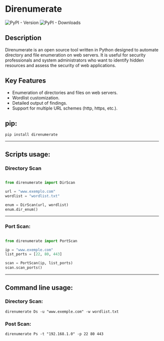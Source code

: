 # Direnumerate

![PyPI - Version](https://img.shields.io/pypi/v/direnumerate)
![PyPI - Downloads](https://img.shields.io/pypi/dd/direnumerate)


## Description

Direnumerate is an open source tool written in Python designed to automate directory and file enumeration on web servers. It is useful for security professionals and system administrators who want to identify hidden resources and assess the security of web applications.

## Key Features

- Enumeration of directories and files on web servers.
- Wordlist customization.
- Detailed output of findings.
- Support for multiple URL schemes (http, https, etc.).

## pip:

    pip install direnumerate

-----------------

## Scripts usage:

### Directory Scan

```python

from direnumerate import DirScan

url = "www.exemplo.com"
wordlist = "wordlist.txt"

enum = DirScan(url, wordlist)
enum.dir_enum()
```

----------

### Port Scan:

```python

from direnumerate import PortScan

ip = "www.exemple.com"
list_ports = [22, 80, 443]

scan = PortScan(ip, list_ports)
scan.scan_ports()

```
----------

## Command line usage:


### Directory Scan:

    direnumerate Ds -u "www.exemple.com" -w wordlist.txt

### Post Scan:

    direnumerate Ps -t "192.168.1.0" -p 22 80 443




